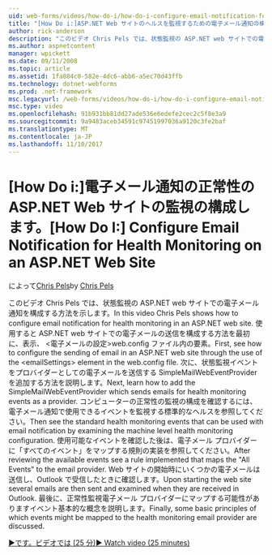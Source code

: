 ```yaml
---
uid: web-forms/videos/how-do-i/how-do-i-configure-email-notification-for-health-monitoring-on-an-aspnet-web-site
title: "[How Do i:]ASP.NET Web サイトのヘルスを監視するための電子メール通知の構成 |Microsoft ドキュメント"
author: rick-anderson
description: "このビデオ Chris Pels では、状態監視の ASP.NET web サイトでの電子メール通知を構成する方法を示します。 最初に、電子メールの送信を構成する方法を参照してください."
ms.author: aspnetcontent
manager: wpickett
ms.date: 09/11/2008
ms.topic: article
ms.assetid: 1fa884c0-582e-4dc6-abb6-a5ec70d43ffb
ms.technology: dotnet-webforms
ms.prod: .net-framework
msc.legacyurl: /web-forms/videos/how-do-i/how-do-i-configure-email-notification-for-health-monitoring-on-an-aspnet-web-site
msc.type: video
ms.openlocfilehash: 91b931bb81dd27ade536e6edefe2cec2c5f8e3a9
ms.sourcegitcommit: 9a9483aceb34591c97451997036a9120c3fe2baf
ms.translationtype: MT
ms.contentlocale: ja-JP
ms.lasthandoff: 11/10/2017
---
```

<a name="how-do-i-configure-email-notification-for-health-monitoring-on-an-aspnet-web-site"></a><span data-ttu-id="35550-104">[How Do i:]電子メール通知の正常性の ASP.NET Web サイトの監視の構成します。</span><span class="sxs-lookup"><span data-stu-id="35550-104">[How Do I:] Configure Email Notification for Health Monitoring on an ASP.NET Web Site</span></span>
====================
<span data-ttu-id="35550-105">によって[Chris Pels](https://twitter.com/chrispels)</span><span class="sxs-lookup"><span data-stu-id="35550-105">by [Chris Pels](https://twitter.com/chrispels)</span></span>

<span data-ttu-id="35550-106">このビデオ Chris Pels では、状態監視の ASP.NET web サイトでの電子メール通知を構成する方法を示します。</span><span class="sxs-lookup"><span data-stu-id="35550-106">In this video Chris Pels shows how to configure email notification for health monitoring in an ASP.NET web site.</span></span> <span data-ttu-id="35550-107">使用すると ASP.NET web サイトでの電子メールの送信を構成する方法を最初に、表示、 &lt;電子メールの設定&gt;web.config ファイル内の要素。</span><span class="sxs-lookup"><span data-stu-id="35550-107">First, see how to configure the sending of email in an ASP.NET web site through the use of the &lt;emailSettings&gt; element in the web.config file.</span></span> <span data-ttu-id="35550-108">次に、状態監視イベントをプロバイダーとしての電子メールを送信する SimpleMailWebEventProvider を追加する方法を説明します。</span><span class="sxs-lookup"><span data-stu-id="35550-108">Next, learn how to add the SimpleMailWebEventProvider which sends emails for health monitoring events as a provider.</span></span> <span data-ttu-id="35550-109">コンピューターの正常性の監視の構成を確認するには、電子メール通知で使用できるイベントを監視する標準的なヘルスを参照してください。</span><span class="sxs-lookup"><span data-stu-id="35550-109">Then see the standard health monitoring events that can be used with email notification by examining the machine level health monitoring configuration.</span></span> <span data-ttu-id="35550-110">使用可能なイベントを確認した後は、電子メール プロバイダーに「すべてのイベント」をマップする規則の実装を参照してください。</span><span class="sxs-lookup"><span data-stu-id="35550-110">After reviewing the available events see a rule implemented that maps the "All Events" to the email provider.</span></span> <span data-ttu-id="35550-111">Web サイトの開始時にいくつかの電子メールは送信し、Outlook で受信したときに確認します。</span><span class="sxs-lookup"><span data-stu-id="35550-111">Upon starting the web site several emails are then sent and examined when they are received in Outlook.</span></span> <span data-ttu-id="35550-112">最後に、正常性監視電子メール プロバイダーにマップする可能性がありますイベント基本的な概念を説明します。</span><span class="sxs-lookup"><span data-stu-id="35550-112">Finally, some basic principles of which events might be mapped to the health monitoring email provider are discussed.</span></span>

[<span data-ttu-id="35550-113">&#9654;です。ビデオでは (25 分)</span><span class="sxs-lookup"><span data-stu-id="35550-113">&#9654; Watch video (25 minutes)</span></span>](https://channel9.msdn.com/Blogs/ASP-NET-Site-Videos/how-do-i-configure-email-notification-for-health-monitoring-on-an-aspnet-web-site)
